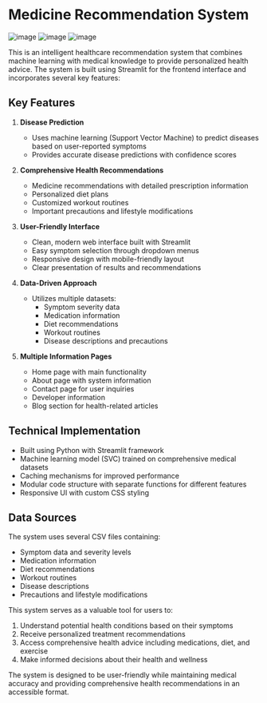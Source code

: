 
# Medicine Recommendation System

![image](https://github.com/user-attachments/assets/5406441a-75f7-40a8-b17c-ea1d21fd3585)
![image](https://github.com/user-attachments/assets/6a5aab00-1a53-4369-b6ad-b4a599a946b8)
![image](https://github.com/user-attachments/assets/8ef98606-5a3b-4fc8-be87-3ba524dffa2a)


This is an intelligent healthcare recommendation system that combines machine learning with medical knowledge to provide personalized health advice. The system is built using Streamlit for the frontend interface and incorporates several key features:

## Key Features

1. **Disease Prediction**
   - Uses machine learning (Support Vector Machine) to predict diseases based on user-reported symptoms
   - Provides accurate disease predictions with confidence scores

2. **Comprehensive Health Recommendations**
   - Medicine recommendations with detailed prescription information
   - Personalized diet plans
   - Customized workout routines
   - Important precautions and lifestyle modifications

3. **User-Friendly Interface**
   - Clean, modern web interface built with Streamlit
   - Easy symptom selection through dropdown menus
   - Responsive design with mobile-friendly layout
   - Clear presentation of results and recommendations

4. **Data-Driven Approach**
   - Utilizes multiple datasets:
     - Symptom severity data
     - Medication information
     - Diet recommendations
     - Workout routines
     - Disease descriptions and precautions

5. **Multiple Information Pages**
   - Home page with main functionality
   - About page with system information
   - Contact page for user inquiries
   - Developer information
   - Blog section for health-related articles

## Technical Implementation

- Built using Python with Streamlit framework
- Machine learning model (SVC) trained on comprehensive medical datasets
- Caching mechanisms for improved performance
- Modular code structure with separate functions for different features
- Responsive UI with custom CSS styling

## Data Sources

The system uses several CSV files containing:
- Symptom data and severity levels
- Medication information
- Diet recommendations
- Workout routines
- Disease descriptions
- Precautions and lifestyle modifications

This system serves as a valuable tool for users to:
1. Understand potential health conditions based on their symptoms
2. Receive personalized treatment recommendations
3. Access comprehensive health advice including medications, diet, and exercise
4. Make informed decisions about their health and wellness

The system is designed to be user-friendly while maintaining medical accuracy and providing comprehensive health recommendations in an accessible format.
